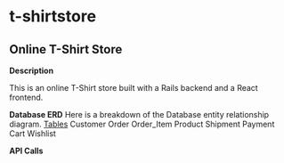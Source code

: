 # t-shirtstore
<h2>Online T-Shirt Store</h2>

<b>Description</b>

This is an online T-Shirt store built with a Rails backend and a React frontend. 


<b>Database ERD</b>
Here is a breakdown of the Database entity relationship diagram. 
<u>Tables</u>
Customer
Order
Order_Item
Product
Shipment
Payment
Cart
Wishlist


<b> API Calls </b>
